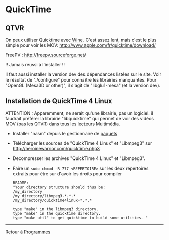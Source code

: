 # QuickTime

## QTVR

On peux utiliser Quicktime avec [Wine](Wine). C'est assez
lent, mais c'est le plus simple pour voir les MOV:
<http://www.apple.com/fr/quicktime/download/>

FreePV : <http://freepv.sourceforge.net/>

!! Jamais réussi à l'installer !!

Il faut aussi installer la version dev des dépendances listées sur le
site. Voir le résultat de "./configure" pour connaitre les librairies
manquantes. Pour "OpenGL (Mesa3D or other)", il s'agit de "libglu1-mesa"
(et la version dev).

## Installation de QuickTime 4 Linux

ATTENTION : Apparemment, ne serait qu'une librairie, pas un logiciel. il
faudrait préférer la librairie "libquicktime" qui permet de voir des
vidéos MOV (pas les QTVR) dans tous les lecteurs Multimédia.

- Installer "nasm" depuis le gestionnaire de
  [paquets](Paquet)
- Télécharger les sources de "QuickTime 4 Linux" et "Libmpeg3" sur
  <http://heroinewarrior.com/quicktime.php3>
- Decompresser les archives "QuickTime 4 Linux" et "Libmpeg3".
- Faire un `sudo chmod -R 777 <REPERTOIRE>` sur les deux répertoires
  extraits pour être sur d'avoir les droits pour compiler

      README:
      "Your directory structure should thus be:
      /my_directory
      /my_directory/libmpeg3-*.*.*
      /my_directory/quicktime4linux-*.*.*

      type "make" in the libmpeg3 directory.
      type "make" in the quicktime directory.
      type "make util" to get quicktime to build some utilities. "

------------------------------------------------------------------------

Retour à [Programmes](Programmes)
